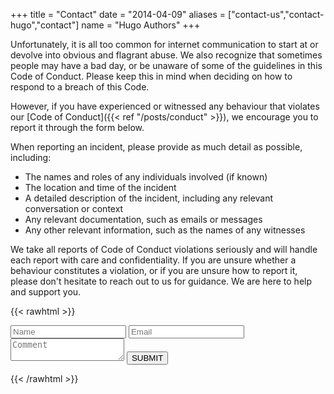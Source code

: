 +++
title = "Contact"
date = "2014-04-09"
aliases = ["contact-us","contact-hugo","contact"]
name = "Hugo Authors"
+++

Unfortunately, it is all too common for internet communication to start at or devolve into obvious and flagrant abuse. We also recognize that sometimes people may have a bad day, or be unaware of some of the guidelines in this Code of Conduct. Please keep this in mind when deciding on how to respond to a breach of this Code.

However, if you have experienced or witnessed any behaviour that violates our [Code of Conduct]({{< ref "/posts/conduct" >}}), we encourage you to report it through the form below.

When reporting an incident, please provide as much detail as possible, including:

- The names and roles of any individuals involved (if known)
- The location and time of the incident
- A detailed description of the incident, including any relevant conversation or context
- Any relevant documentation, such as emails or messages
- Any other relevant information, such as the names of any witnesses

We take all reports of Code of Conduct violations seriously and will handle each report with care and confidentiality. If you are unsure whether a behaviour constitutes a violation, or if you are unsure how to report it, please don't hesitate to reach out to us for guidance. We are here to help and support you.


{{< rawhtml >}}
<form action="https://public.herotofu.com/v1/4357a250-8819-11ed-b38f-a1ed22f366b1" method="POST" target="_blank">
  <input name="name" type="text" class="feedback-input" placeholder="Name" />   
  <input name="email" type="text" class="feedback-input" placeholder="Email" />
  <textarea name="text" class="feedback-input" placeholder="Comment"></textarea>
  <input type="submit" value="SUBMIT"/>
</form>
{{< /rawhtml >}}


